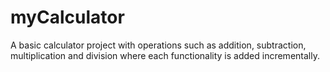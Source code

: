 # myCalculator
A basic calculator project  with operations such as addition, subtraction, multiplication and division where each functionality is added incrementally.
